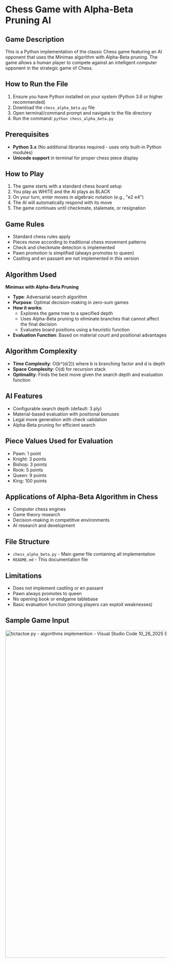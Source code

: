 # Chess Game with Alpha-Beta Pruning AI

## Game Description
This is a Python implementation of the classic Chess game featuring an AI opponent that uses the Minimax algorithm with Alpha-Beta pruning. The game allows a human player to compete against an intelligent computer opponent in the strategic game of Chess.

## How to Run the File
1. Ensure you have Python installed on your system (Python 3.6 or higher recommended)
2. Download the `chess_alpha_beta.py` file
3. Open terminal/command prompt and navigate to the file directory
4. Run the command: `python chess_alpha_beta.py`

## Prerequisites
- **Python 3.x** (No additional libraries required - uses only built-in Python modules)
- **Unicode support** in terminal for proper chess piece display

## How to Play
1. The game starts with a standard chess board setup
2. You play as WHITE and the AI plays as BLACK
3. On your turn, enter moves in algebraic notation (e.g., "e2 e4")
4. The AI will automatically respond with its move
5. The game continues until checkmate, stalemate, or resignation

## Game Rules
- Standard chess rules apply
- Pieces move according to traditional chess movement patterns
- Check and checkmate detection is implemented
- Pawn promotion is simplified (always promotes to queen)
- Castling and en passant are not implemented in this version

## Algorithm Used
**Minimax with Alpha-Beta Pruning**
- **Type**: Adversarial search algorithm
- **Purpose**: Optimal decision-making in zero-sum games
- **How it works**: 
  - Explores the game tree to a specified depth
  - Uses Alpha-Beta pruning to eliminate branches that cannot affect the final decision
  - Evaluates board positions using a heuristic function
- **Evaluation Function**: Based on material count and positional advantages

## Algorithm Complexity
- **Time Complexity**: O(b^(d/2)) where b is branching factor and d is depth
- **Space Complexity**: O(d) for recursion stack
- **Optimality**: Finds the best move given the search depth and evaluation function

## AI Features
- Configurable search depth (default: 3 ply)
- Material-based evaluation with positional bonuses
- Legal move generation with check validation
- Alpha-Beta pruning for efficient search

## Piece Values Used for Evaluation
- Pawn: 1 point
- Knight: 3 points
- Bishop: 3 points
- Rook: 5 points
- Queen: 9 points
- King: 100 points

## Applications of Alpha-Beta Algorithm in Chess
- Computer chess engines
- Game theory research
- Decision-making in competitive environments
- AI research and development

## File Structure
- `chess_alpha_beta.py` - Main game file containing all implementation
- `README.md` - This documentation file

## Limitations
- Does not implement castling or en passant
- Pawn always promotes to queen
- No opening book or endgame tablebase
- Basic evaluation function (strong players can exploit weaknesses)

## Sample Game Input
<img width="1920" height="1020" alt="tictactoe py - algorithms implemention - Visual Studio Code 10_26_2025 9_16_10 PM" src="https://github.com/user-attachments/assets/199d83be-6af2-4106-b779-324806a77427" />

